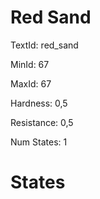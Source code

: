 # Red Sand

TextId: red_sand

MinId: 67

MaxId: 67

Hardness: 0,5

Resistance: 0,5


Num States: 1

# States
```

```